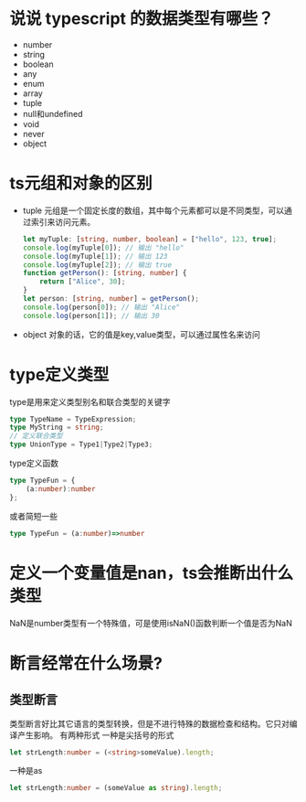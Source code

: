 # 说说 typescript 的数据类型有哪些？
- number
- string
- boolean
- any
- enum
- array
- tuple
- null和undefined
- void
- never
- object
# ts元组和对象的区别 
- tuple
    元组是一个固定长度的数组，其中每个元素都可以是不同类型，可以通过索引来访问元素。
    ```typescript
    let myTuple: [string, number, boolean] = ["hello", 123, true];
    console.log(myTuple[0]); // 输出 "hello"
    console.log(myTuple[1]); // 输出 123
    console.log(myTuple[2]); // 输出 true
    function getPerson(): [string, number] {
        return ["Alice", 30];
    }
    let person: [string, number] = getPerson();
    console.log(person[0]); // 输出 "Alice"
    console.log(person[1]); // 输出 30
    ```
- object
    对象的话，它的值是key,value类型，可以通过属性名来访问

    
# type定义类型
type是用来定义类型别名和联合类型的关键字
```typescript
type TypeName = TypeExpression;
type MyString = string;
// 定义联合类型
type UnionType = Type1|Type2|Type3;
```
type定义函数
```typescript
type TypeFun = {
    (a:number):number
};
```
或者简短一些
```typescript
type TypeFun = (a:number)=>number
```
# 定义一个变量值是nan，ts会推断出什么类型
NaN是number类型有一个特殊值，可是使用isNaN()函数判断一个值是否为NaN
# 断言经常在什么场景?
## 类型断言
类型断言好比其它语言的类型转换，但是不进行特殊的数据检查和结构。它只对编译产生影响。
有两种形式
一种是尖括号的形式
```typescript
let strLength:number = (<string>someValue).length;
```
一种是as
```typescript
let strLength:number = (someValue as string).length;
```
##
